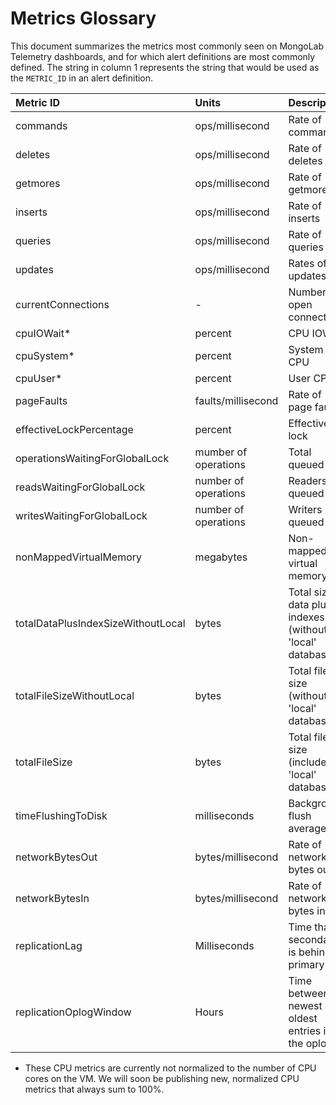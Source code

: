 # Metrics Glossary

This document summarizes the metrics most commonly seen on MongoLab Telemetry dashboards, and for which alert definitions are most commonly defined.
The string in column 1 represents the string that would be used as the `METRIC_ID` in an alert definition.

| Metric ID | Units | Description |
| :--------- | :----- | :----------- |
| commands | ops/millisecond | Rate of commands |
| deletes | ops/millisecond | Rate of deletes |
| getmores | ops/millisecond | Rate of getmores |
| inserts | ops/millisecond | Rate of inserts |
| queries | ops/millisecond | Rate of queries |
| updates | ops/millisecond | Rates of updates |
| currentConnections | - | Number of open connections |
| cpuIOWait* | percent | CPU IOWait
| cpuSystem* | percent | System CPU
| cpuUser* | percent | User CPU
| pageFaults | faults/millisecond | Rate of page faults |
| effectiveLockPercentage | percent | Effective lock |
| operationsWaitingForGlobalLock | mumber of operations | Total queued
| readsWaitingForGlobalLock | number of operations | Readers queued
| writesWaitingForGlobalLock | number of operations | Writers queued
| nonMappedVirtualMemory | megabytes | Non-mapped virtual memory
| totalDataPlusIndexSizeWithoutLocal | bytes | Total size of data plus indexes (without 'local' database)
| totalFileSizeWithoutLocal | bytes | Total file size (without 'local' database)
| totalFileSize | bytes | Total file size (includes 'local' database)
| timeFlushingToDisk | milliseconds | Background flush average |
| networkBytesOut | bytes/millisecond | Rate of network bytes out
| networkBytesIn | bytes/millisecond | Rate of network bytes in
| replicationLag | Milliseconds | Time that secondary is behind primary
| replicationOplogWindow | Hours | Time between newest and oldest entries in the oplog

* These CPU metrics are currently not normalized to the number of CPU cores on the VM. We will soon be publishing new, normalized CPU metrics that always sum to 100%.

